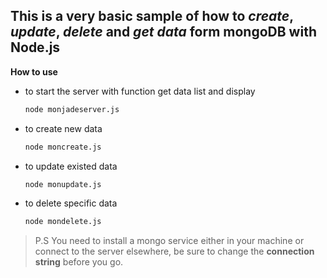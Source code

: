 This is a very basic sample of how to *create*, *update*, *delete* and *get data* form **mongoDB** with **Node.js**
-------
**How to use**
  + to start the server with function get data list and display 
      ```sh
      node monjadeserver.js 
      ```
  + to create new data 
    ```sh
    node moncreate.js 
    ```
  + to update existed data
    ```sh
    node monupdate.js
    ```
  + to delete specific data
    ```sh
    node mondelete.js
    ```

>P.S  You need to install a mongo service either in your machine 
      or connect to the server elsewhere, be sure to change the 
      **connection string** before you go.